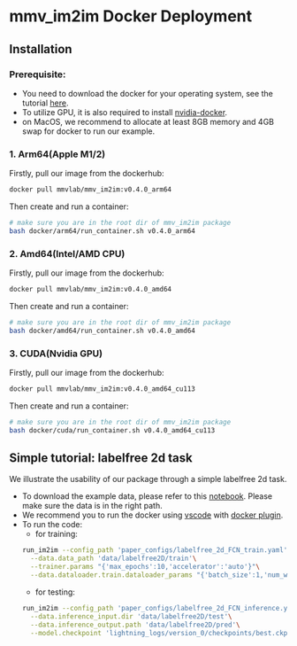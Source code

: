 # mmv_im2im Docker Deployment
## Installation
### Prerequisite:
- You need to download the docker for your operating system, see the tutorial [here](https://docs.docker.com/get-docker/). 
- To utilize GPU, it is also required to install [nvidia-docker](https://docs.nvidia.com/datacenter/cloud-native/container-toolkit/latest/install-guide.html#setting-up-nvidia-container-toolkit). 
- on MacOS, we recommend to allocate at least 8GB memory and 4GB swap for docker to run our example.
### 1. Arm64(Apple M1/2)
Firstly, pull our image from the dockerhub:
```bash
docker pull mmvlab/mmv_im2im:v0.4.0_arm64
```
Then create and run a container:
```bash
# make sure you are in the root dir of mmv_im2im package
bash docker/arm64/run_container.sh v0.4.0_arm64
```
### 2. Amd64(Intel/AMD CPU)
Firstly, pull our image from the dockerhub:
```bash
docker pull mmvlab/mmv_im2im:v0.4.0_amd64
```
Then create and run a container:
```bash
# make sure you are in the root dir of mmv_im2im package
bash docker/amd64/run_container.sh v0.4.0_amd64
```
### 3. CUDA(Nvidia GPU)
Firstly, pull our image from the dockerhub:
```bash
docker pull mmvlab/mmv_im2im:v0.4.0_amd64_cu113
```
Then create and run a container:
```bash
# make sure you are in the root dir of mmv_im2im package
bash docker/cuda/run_container.sh v0.4.0_amd64_cu113
```

## Simple tutorial: labelfree 2d task
We illustrate the usability of our package through a simple labelfree 2d task. 
- To download the example data, please refer to this [notebook](../paper_configs/prepare_data/labelfree_2d.ipynb). Please make sure the data is in the right path.
- We recommend you to run the docker using [vscode](https://code.visualstudio.com/) with [docker plugin](https://code.visualstudio.com/docs/containers/overview).
- To run the code:
    - for training:
    ```bash
    run_im2im --config_path 'paper_configs/labelfree_2d_FCN_train.yaml'\
      --data.data_path 'data/labelfree2D/train'\
      --trainer.params "{'max_epochs':10,'accelerator':'auto'}"\
      --data.dataloader.train.dataloader_params "{'batch_size':1,'num_workers':1}"
    ```
    - for testing:
    ```bash
    run_im2im --config_path 'paper_configs/labelfree_2d_FCN_inference.yaml'\
      --data.inference_input.dir 'data/labelfree2D/test'\
      --data.inference_output.path 'data/labelfree2D/pred'\
      --model.checkpoint 'lightning_logs/version_0/checkpoints/best.ckpt'
    ``` 
